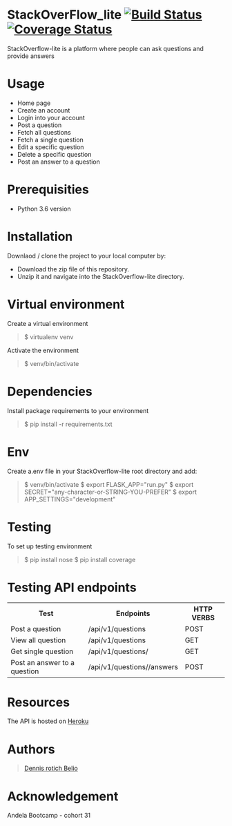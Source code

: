 # StackOverFlow_lite    [![Build Status](https://travis-ci.org/belio39/StackOverFlow_lite.svg?branch=Challenge2)](https://travis-ci.org/belio39/StackOverFlow_lite) [![Coverage Status](https://coveralls.io/repos/github/belio39/StackOverFlow_lite/badge.svg)](https://coveralls.io/github/belio39/StackOverFlow_lite)
StackOverflow-lite is a platform where people can ask questions and provide answers


# Usage

- Home page
- Create an account
- Login into your account
- Post a question
- Fetch all questions
- Fetch a single question
- Edit a specific question
- Delete a specific question
- Post an answer to a question

# Prerequisities

  - Python 3.6 version
 
# Installation
Downlaod / clone the project to your local computer by:

- Download the zip file of this repository.
- Unzip it and navigate into the StackOverflow-lite directory.

# Virtual environment
Create a virtual environment
> $ virtualenv venv

Activate the environment

>  $ venv/bin/activate 

# Dependencies
Install package requirements to your environment
>$ pip install -r requirements.txt 

# Env
Create a.env file in your StackOverflow-lite root directory and add:

>$ venv/bin/activate
$ export FLASK_APP="run.py"
$ export SECRET="any-character-or-STRING-YOU-PREFER"
$ export APP_SETTINGS="development"

# Testing
To set up testing environment
>$ pip install nose
$ pip install coverage

# Testing API endpoints
<table> 
<tr>
<th>Test</th>
<th>Endpoints</th>
<th>HTTP VERBS</th>
</tr>
<tr>
<td>Post a question</td>
<td>/api/v1/questions</td>
<td>POST</td>
</tr>
<tr>
<td>View all question</td>
<td>/api/v1/questions</td>
<td>GET</td>
</tr>
<tr>
<td>Get single question</td>
<td>/api/v1/questions/<questions_id></td>
<td>GET</td>
</tr>
<tr>
<td>Post an answer to a question </td>
<td>/api/v1/questions/<question_id>/answers</td>
<td>POST</td>
</tr>
</table>

# Resources
The API is hosted on [Heroku](https://stackoverflow-lite-app.herokuapp.com/)

# Authors
> [Dennis rotich Belio](https://github.com/belio39)

# Acknowledgement
Andela Bootcamp - cohort 31











